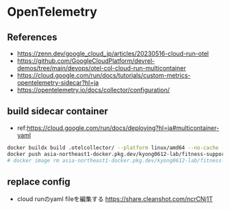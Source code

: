 # OpenTelemetry

## References

- <https://zenn.dev/google_cloud_jp/articles/20230516-cloud-run-otel>
- <https://github.com/GoogleCloudPlatform/devrel-demos/tree/main/devops/otel-col-cloud-run-multicontainer>
- <https://cloud.google.com/run/docs/tutorials/custom-metrics-opentelemetry-sidecar?hl=ja>
- <https://opentelemetry.io/docs/collector/configuration/>

## build sidecar container

- ref:<https://cloud.google.com/run/docs/deploying?hl=ja#multicontainer-yaml>

```bash
docker buildx build .otelcollector/ --platform linux/amd64 --no-cache --tag asia-northeast1-docker.pkg.dev/kyong0612-lab/fitness-supporter/sidecar/otel:latest
docker push asia-northeast1-docker.pkg.dev/kyong0612-lab/fitness-supporter/sidecar/otel:latest
# docker image rm asia-northeast1-docker.pkg.dev/kyong0612-lab/fitness-supporter/sidecar/otel:latest
```

## replace config

- cloud runのyaml fileを編集する
<https://share.cleanshot.com/ncrCNj1T>
